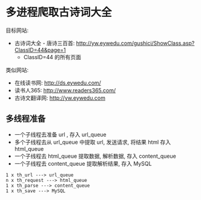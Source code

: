 # 多进程爬取古诗词大全

目标网站:

- 古诗词大全 - 唐诗三百首:  http://yw.eywedu.com/gushici/ShowClass.asp?ClassID=44&page=1
  - ClassID=44 的所有页面

类似网站:

- 在线读书网: http://ds.eywedu.com/
- 读书人365:  http://www.readers365.com/
- 古诗文翻译网:  http://yw.eywedu.com


## 多线程准备

- 一个子线程去准备 url ,  存入 url_queue
- 多个子线程去从 url_queue 中提取 url,  发送请求,  将结果 html 存入 html_queue
- 一个子线程去 html_queue 提取数据,  解析数据,  存入 content_queue
- 一个子线程去 content_queue 提取解析结果,  存入 MySQL

```
1 x th_url ---> url_queue
n x th_request ---> html_queue
1 x th_parse ---> content_queue
1 x th_save ---> MySQL
```

